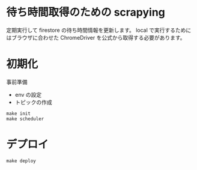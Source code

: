 # 待ち時間取得のための scrapying

定期実行して firestore の待ち時間情報を更新します。
local で実行するためにはブラウザに合わせた ChromeDriver を公式から取得する必要があります。

# 初期化

事前準備

- env の設定
- トピックの作成

```
make init
make scheduler
```

# デプロイ

```
make deploy
```
